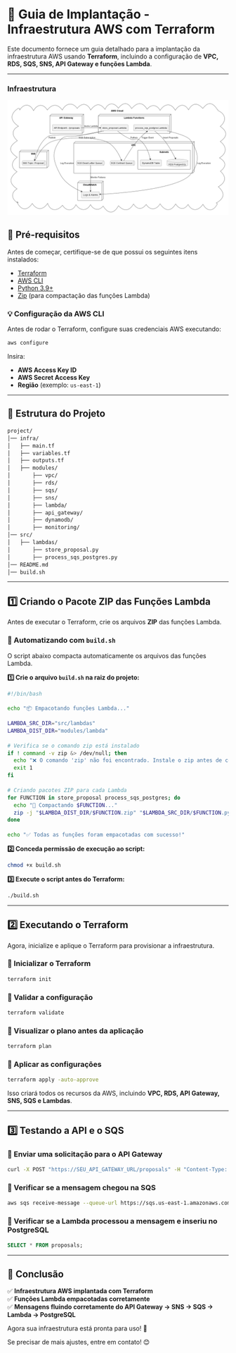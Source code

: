 # **🚀 Guia de Implantação - Infraestrutura AWS com Terraform**

Este documento fornece um guia detalhado para a implantação da infraestrutura AWS usando **Terraform**, incluindo a configuração de **VPC, RDS, SQS, SNS, API Gateway e funções Lambda**.

---
### **Infraestrutura**
![Solução TO BE 1](../assets/infra.png)
## **📌 Pré-requisitos**
Antes de começar, certifique-se de que possui os seguintes itens instalados:

- [Terraform](https://developer.hashicorp.com/terraform/downloads)
- [AWS CLI](https://aws.amazon.com/cli/)
- [Python 3.9+](https://www.python.org/downloads/)
- [Zip](https://linux.die.net/man/1/zip) (para compactação das funções Lambda)

### **💡 Configuração da AWS CLI**
Antes de rodar o Terraform, configure suas credenciais AWS executando:
```bash
aws configure
```
Insira:
- **AWS Access Key ID**
- **AWS Secret Access Key**
- **Região** (exemplo: `us-east-1`)

---

## **📂 Estrutura do Projeto**
```bash
project/
│── infra/
│   ├── main.tf
│   ├── variables.tf
│   ├── outputs.tf
│   ├── modules/
│       ├── vpc/
│       ├── rds/
│       ├── sqs/
│       ├── sns/
│       ├── lambda/
│       ├── api_gateway/
│       ├── dynamodb/
│       ├── monitoring/
│── src/
│   ├── lambdas/
│       ├── store_proposal.py
│       ├── process_sqs_postgres.py
│── README.md
│── build.sh
```

---

## **1️⃣ Criando o Pacote ZIP das Funções Lambda**
Antes de executar o Terraform, crie os arquivos **ZIP** das funções Lambda.

### **📌 Automatizando com `build.sh`**
O script abaixo compacta automaticamente os arquivos das funções Lambda.

**1️⃣ Crie o arquivo `build.sh` na raiz do projeto:**
```bash
#!/bin/bash

echo "📦 Empacotando funções Lambda..."

LAMBDA_SRC_DIR="src/lambdas"
LAMBDA_DIST_DIR="modules/lambda"

# Verifica se o comando zip está instalado
if ! command -v zip &> /dev/null; then
  echo "❌ O comando 'zip' não foi encontrado. Instale o zip antes de continuar."
  exit 1
fi

# Criando pacotes ZIP para cada Lambda
for FUNCTION in store_proposal process_sqs_postgres; do
  echo "🔹 Compactando $FUNCTION..."
  zip -j "$LAMBDA_DIST_DIR/$FUNCTION.zip" "$LAMBDA_SRC_DIR/$FUNCTION.py"
done

echo "✅ Todas as funções foram empacotadas com sucesso!"
```

**2️⃣ Conceda permissão de execução ao script:**
```bash
chmod +x build.sh
```

**3️⃣ Execute o script antes do Terraform:**
```bash
./build.sh
```

---

## **2️⃣ Executando o Terraform**
Agora, inicialize e aplique o Terraform para provisionar a infraestrutura.

### **📌 Inicializar o Terraform**
```bash
terraform init
```

### **📌 Validar a configuração**
```bash
terraform validate
```

### **📌 Visualizar o plano antes da aplicação**
```bash
terraform plan
```

### **📌 Aplicar as configurações**
```bash
terraform apply -auto-approve
```

Isso criará todos os recursos da AWS, incluindo **VPC, RDS, API Gateway, SNS, SQS e Lambdas**.

---

## **3️⃣ Testando a API e o SQS**

### **📌 Enviar uma solicitação para o API Gateway**
```bash
curl -X POST "https://SEU_API_GATEWAY_URL/proposals" -H "Content-Type: application/json" -d '{"proposal_id": "123", "value": 5000, "client": "João Silva"}'
```

### **📌 Verificar se a mensagem chegou na SQS**
```bash
aws sqs receive-message --queue-url https://sqs.us-east-1.amazonaws.com/123456789012/contract-queue
```

### **📌 Verificar se a Lambda processou a mensagem e inseriu no PostgreSQL**
```sql
SELECT * FROM proposals;
```

---

## **📌 Conclusão**
✅ **Infraestrutura AWS implantada com Terraform**  
✅ **Funções Lambda empacotadas corretamente**  
✅ **Mensagens fluindo corretamente do API Gateway → SNS → SQS → Lambda → PostgreSQL**  

Agora sua infraestrutura está pronta para uso! 🚀

Se precisar de mais ajustes, entre em contato! 😊
